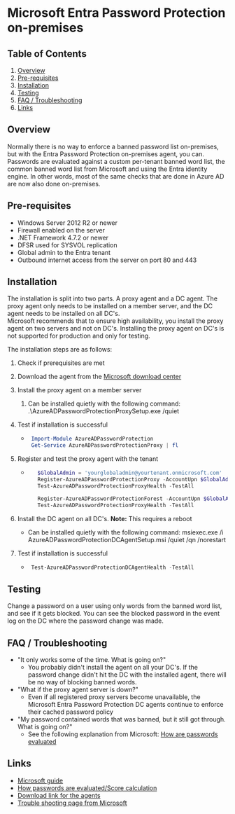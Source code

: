 # Microsoft Entra Password Protection on-premises

## Table of Contents <!-- omit in toc -->

1. [Overview](#overview)
2. [Pre-requisites](#pre-requisites)
3. [Installation](#installation)
4. [Testing](#testing)
5. [FAQ / Troubleshooting](#faq--troubleshooting)
6. [Links](#links)

## Overview

Normally there is no way to enforce a banned password list on-premises, but with the Entra Password Protection on-premises agent, you can.
Passwords are evaluated against a custom per-tenant banned word list, the common banned word list from Microsoft and using the Entra identity engine.
In other words, most of the same checks that are done in Azure AD are now also done on-premises.

## Pre-requisites

- Windows Server 2012 R2 or newer
- Firewall enabled on the server
- .NET Framework 4.7.2 or newer
- DFSR used for SYSVOL replication
- Global admin to the Entra tenant
- Outbound internet access from the server on port 80 and 443

## Installation

The installation is split into two parts. A proxy agent and a DC agent. The proxy agent only needs to be installed on a member server, and the DC agent needs to be installed on all DC's.  
Microsoft recommends that to ensure high availability, you install the proxy agent on two servers and not on DC's. Installing the proxy agent on DC's is not supported for production and only for testing.

The installation steps are as follows:

1. Check if prerequisites are met
2. Download the agent from the [Microsoft download center](https://www.microsoft.com/en-us/download/details.aspx?id=57071)
3. Install the proxy agent on a member server
   1. Can be installed quietly with the following command: .\AzureADPasswordProtectionProxySetup.exe /quiet
4. Test if installation is successful

   - ```powershell
      Import-Module AzureADPasswordProtection
      Get-Service AzureADPasswordProtectionProxy | fl
     ```

5. Register and test the proxy agent with the tenant

   - ```powershell
        $GlobalAdmin = 'yourglobaladmin@yourtenant.onmicrosoft.com'
        Register-AzureADPasswordProtectionProxy -AccountUpn $GlobalAdmin
        Test-AzureADPasswordProtectionProxyHealth -TestAll

        Register-AzureADPasswordProtectionForest -AccountUpn $GlobalAdmin
        Test-AzureADPasswordProtectionProxyHealth -TestAll

     ```

6. Install the DC agent on all DC's. **Note:** This requires a reboot
   - Can be installed quietly with the following command: msiexec.exe /i AzureADPasswordProtectionDCAgentSetup.msi /quiet /qn /norestart
7. Test if installation is successful

   - ```powershell
      Test-AzureADPasswordProtectionDCAgentHealth -TestAll
     ```

## Testing

Change a password on a user using only words from the banned word list, and see if it gets blocked.
You can see the blocked password in the event log on the DC where the password change was made.

## FAQ / Troubleshooting

- "It only works some of the time. What is going on?"
  - You probably didn't install the agent on all your DC's. If the password change didn't hit the DC with the installed agent, there will be no way of blocking banned words.
- "What if the proxy agent server is down?"
  - Even if all registered proxy servers become unavailable, the Microsoft Entra Password Protection DC agents continue to enforce their cached password policy
- "My password contained words that was banned, but it still got through. What is going on?"
  - See the following explanation from Microsoft: [How are passwords evaluated](https://learn.microsoft.com/en-us/entra/identity/authentication/concept-password-ban-bad#score-calculation)

## Links

- [Microsoft guide](https://learn.microsoft.com/en-us/entra/identity/authentication/howto-password-ban-bad-on-premises-deploy)
- [How passwords are evaluated/Score calculation](https://learn.microsoft.com/en-us/entra/identity/authentication/concept-password-ban-bad#how-are-passwords-evaluated)
- [Download link for the agents](https://www.microsoft.com/en-us/download/details.aspx?id=57071)
- [Trouble shooting page from Microsoft](https://learn.microsoft.com/en-us/entra/identity/authentication/howto-password-ban-bad-on-premises-troubleshoot)
